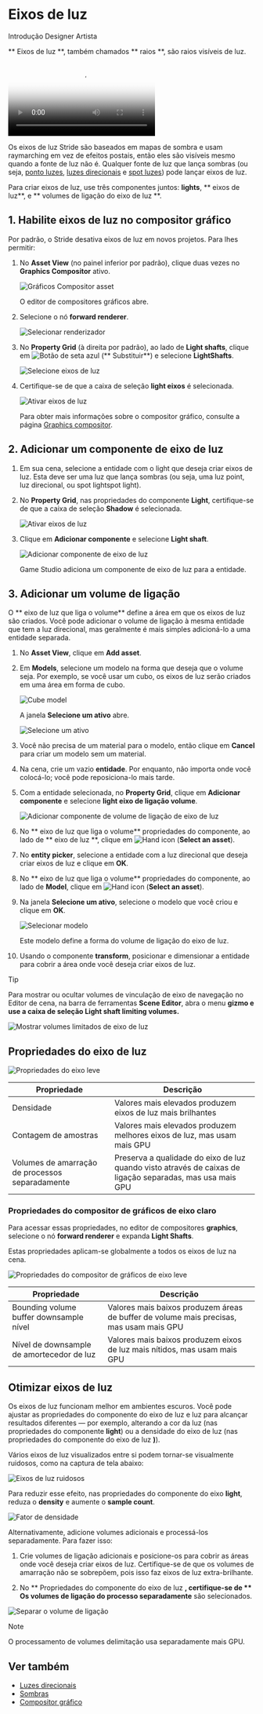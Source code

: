 # Eixos de luz

<span class="badge text-bg-primary">Introdução</span>
<span class="badge text-bg-success">Designer</span>
<span class="badge text-bg-success">Artista </span>

** Eixos de luz **, também chamados ** raios **, são raios visíveis de luz.

<video autoplay loop class="responsive-video" poster="media/lightshaft_CoS_640.jpg">
   <source src="media/lightshaft_CoS_640.mp4" type="video/mp4">
</video>

Os eixos de luz Stride são baseados em mapas de sombra [](shadows.md) e usam raymarching em vez de efeitos postais, então eles são visíveis mesmo quando a fonte de luz não é. Qualquer fonte de luz que lança sombras (ou seja, [ponto luzes](point-lights.md), [ luzes direcionais](directional-lights.md) e [spot luzes](spot-lights.md)) pode lançar eixos de luz.

Para criar eixos de luz, use três componentes juntos: **lights**, ** eixos de luz**, e ** volumes de ligação do eixo de luz **.

## 1. Habilite eixos de luz no compositor gráfico

Por padrão, o Stride desativa eixos de luz em novos projetos. Para lhes permitir:

1. No **Asset View** (no painel inferior por padrão), clique duas vezes no **Graphics Compositor** ativo.

   ![Gráficos Compositor asset](../graphics-compositor/media/graphics-compositor-asset.png)

   O editor de compositores gráficos abre.

2. Selecione o nó **forward renderer**.

   ![Selecionar renderizador ](../../virtual-reality/media/select-forward-renderer.png)

3. No **Property Grid** (à direita por padrão), ao lado de **Light shafts**, clique em ![ Botão de seta azul](~/manual/game-studio/media/blue-arrow-icon.png) (** Substituir**) e selecione **LightShafts**.

   ![Selecione eixos de luz](media/select-light-shafts.png)

4. Certifique-se de que a caixa de seleção **light eixos** é selecionada.

   ![ Ativar eixos de luz](media/enable-light-shafts.png)

   Para obter mais informações sobre o compositor gráfico, consulte a página [Graphics compositor](../graphics-compositor/index.md).

## 2. Adicionar um componente de eixo de luz

1. Em sua cena, selecione a entidade com o <g id="1">light</g> que deseja criar eixos de luz. Esta deve ser uma luz que lança sombras (ou seja, uma luz <g id="2">point</g>, <g id="3"> luz direcional</g>, ou <g id="4">spot light</g>spot light</g>).

2. No **Property Grid**, nas propriedades do componente **Light**, certifique-se de que a caixa de seleção **Shadow** é selecionada.

   ![ Ativar eixos de luz](media/light-shafts-enable-shadows.png)

3. Clique em **Adicionar componente** e selecione **Light shaft**.

   ![ Adicionar componente de eixo de luz](media/add-light-shaft-component.png)

   Game Studio adiciona um componente de eixo de luz para a entidade.

## 3. Adicionar um volume de ligação

O ** eixo de luz que liga o volume** define a área em que os eixos de luz são criados. Você pode adicionar o volume de ligação à mesma entidade que tem a luz direcional, mas geralmente é mais simples adicioná-lo a uma entidade separada.

1. No **Asset View**, clique em **Add asset**.

2. Em **Models**, selecione um modelo na forma que deseja que o volume seja. Por exemplo, se você usar um cubo, os eixos de luz serão criados em uma área em forma de cubo.

   ![Cube model](media/add-cube-model.png)

   A janela **Selecione um ativo** abre.

   ![ Selecione um ativo](media/asset-picker.png)

3. Você não precisa de um material para o modelo, então clique em **Cancel** para criar um modelo sem um material.

4. Na cena, crie um vazio **entidade**. Por enquanto, não importa onde você colocá-lo; você pode reposiciona-lo mais tarde.

5. Com a entidade selecionada, no **Property Grid**, clique em **Adicionar componente** e selecione **light eixo de ligação volume**.

   ![ Adicionar componente de volume de ligação de eixo de luz](media/add-light-shaft-bounding-volume.png)

6. No ** eixo de luz que liga o volume** propriedades do componente, ao lado de ** eixo de luz **, clique em ![Hand icon](~/manual/game-studio/media/hand-icon.png) (**Select an asset**).

7. No **entity picker**, selecione a entidade com a luz direcional que deseja criar eixos de luz e clique em **OK**.

8. No ** eixo de luz que liga o volume** propriedades do componente, ao lado de **Model**, clique em ![Hand icon](~/manual/game-studio/media/hand-icon.png) (**Select an asset**).

9. Na janela **Selecione um ativo**, selecione o modelo que você criou e clique em **OK**.

   ![Selecionar modelo](media/select-procedural-model.png)

   Este modelo define a forma do volume de ligação do eixo de luz.

10. Usando o componente **transform**, posicionar e dimensionar a entidade para cobrir a área onde você deseja criar eixos de luz.

   > [!Tip]
   > Para mostrar ou ocultar volumes de vinculação de eixo de navegação no Editor de cena, na barra de ferramentas **Scene Editor**, abra o menu **gizmo e use a caixa de seleção **Light shaft limiting volumes**.**

   ![Mostrar volumes limitados de eixo de luz](media/show-or-hide-light-shaft-bounding-volume.png)

## Propriedades do eixo de luz

![ Propriedades do eixo leve](media/light-shaft-properties.png)

| Propriedade | Descrição |
|---------------------------|----------
| Densidade | Valores mais elevados produzem eixos de luz mais brilhantes |
| Contagem de amostras | Valores mais elevados produzem melhores eixos de luz, mas usam mais GPU |
| Volumes de amarração de processos separadamente | Preserva a qualidade do eixo de luz quando visto através de caixas de ligação separadas, mas usa mais GPU |

### Propriedades do compositor de gráficos de eixo claro

Para acessar essas propriedades, no editor de compositores **graphics**, selecione o nó **forward renderer** e expanda **Light Shafts**.

Estas propriedades aplicam-se globalmente a todos os eixos de luz na cena.

![ Propriedades do compositor de gráficos de eixo leve](media/light-shaft-graphics-compositor-properties.png)

| Propriedade | Descrição |
|-----------------------------------------|--------------
| Bounding volume buffer downsample nível | Valores mais baixos produzem áreas de buffer de volume mais precisas, mas usam mais GPU |
| Nível de downsample de amortecedor de luz | Valores mais baixos produzem eixos de luz mais nítidos, mas usam mais GPU |

## Otimizar eixos de luz

Os eixos de luz funcionam melhor em ambientes escuros. Você pode ajustar as propriedades do componente do eixo de luz e luz para alcançar resultados diferentes — por exemplo, alterando a cor da luz (nas propriedades do componente **light**) ou a densidade do eixo de luz (nas propriedades do componente do eixo de luz **)**).

Vários eixos de luz visualizados entre si podem tornar-se visualmente ruidosos, como na captura de tela abaixo:

![ Eixos de luz ruidosos](media/noisy-light-shafts.jpg)

Para reduzir esse efeito, nas propriedades do componente do eixo **light**, reduza o **density** e aumente o **sample count**.

![ Fator de densidade](media/density-factor.png)

Alternativamente, adicione volumes adicionais e processá-los separadamente. Para fazer isso:

1. Crie volumes de ligação adicionais e posicione-os para cobrir as áreas onde você deseja criar eixos de luz. Certifique-se de que os volumes de amarração não se sobrepõem, pois isso faz eixos de luz extra-brilhante.

2. No ** Propriedades do componente do eixo de luz **, certifique-se de ** Os volumes de ligação do processo separadamente** são selecionados.

![ Separar o volume de ligação](media/separate-bounding-volumes.png)

> [!Note]
> O processamento de volumes delimitação usa separadamente mais GPU.

## Ver também

* [Luzes direcionais](directional-lights.md)
* [Sombras](shadows.md)
* [Compositor gráfico](../graphics-compositor/index.md)